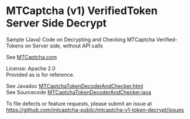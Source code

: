 # MTCaptcha (v1) VerifiedToken Server Side Decrypt
Sample (Java) Code on Decrypting and Checking MTCaptcha Verified-Tokens on Server side, without API calls

See [MTCaptcha.com](https://www.mtcaptcha.com/) <br >

License: Apache 2.0 <br>
Provided as is for reference. 

See Javadoc
<a href="http://htmlpreview.github.io/?https://github.com/mtcaptcha-public/mtcaptcha-v1-token-decrypt/blob/master/mtcaptcha-v1-token-decrypt/javadoc/com/mtcap/v1/verifiedtoken/customerdecoder/MTCaptchaTokenDecoderAndChecker.html" > MTCaptchaTokenDecoderAndChecker.html </a> <br>
See Sourcecode
<a href="https://github.com/mtcaptcha-public/mtcaptcha-v1-token-decrypt/blob/master/mtcaptcha-v1-token-decrypt/src/java/com/mtcap/v1/verifiedtoken/customerdecoder/MTCaptchaTokenDecoderAndChecker.java"> MTCaptchaTokenDecoderAndChecker.java </a>


To file defects or feature requests, please submit an issue at <br >
https://github.com/mtcaptcha-public/mtcaptcha-v1-token-decrypt/issues <br >
